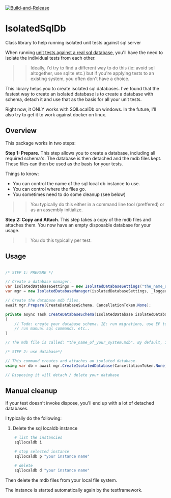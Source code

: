 [![Build-and-Release](https://github.com/Erwinvandervalk/IsolatedSqlDb/actions/workflows/release.yml/badge.svg)](https://github.com/Erwinvandervalk/IsolatedSqlDb/actions/workflows/release.yml)

# IsolatedSqlDb
Class library to help running isolated unit tests against sql server

When running [unit tests against a real sql database](https://erwin.vandervalk.pro/testing-without-mocks-databases/), you'll 
have the need to isolate the individual tests from each other. 

>> Ideally, i'd try to find a different way to do this (ie: avoid sql altogether, use sqlite etc.)
>> but if you're applying tests to an existing system, you often don't have a choice. 

This library helps you to create isolated sql databases. I've found that the fastest way to create an isolated
database is to create a database with schema, detach it and use that as the basis for all your unit tests. 

Right now, it ONLY works with SQlLocalDb on windows. In the future, I'll also try to get it to work against docker on linux. 

## Overview

This package works in two steps:

**Step 1: Prepare.** This step allows you to create a database, including all required schema's. The database is then detached and the mdb files kept. These files can then be used as the basis for your tests. 

Things to know:
* You can control the name of the sql local db instance to use. 
* You can control where the files go. 
* You sometimes need to do some cleanup (see below)

>> You typically do this either in a command line tool (preffered) or as an assembly initialize.

**Step 2: Copy and Attach**. This step takes a copy of the mdb files and attaches them. You now have an empty disposable database for your usage. 

>> You do this typically per test. 

## Usage

``` c#

/* STEP 1: PREPARE */

// Create a database manager. 
var isolatedDatabaseSettings = new IsolatedDatabaseSettings("the_name_of_your_system");
var mgr = new IsolatedDatabaseManager(isolatedDatabaseSettings, _loggerFactory.CreateLogger<IsolatedDatabaseManager>());

// Create the database mdb files. 
await mgr.Prepare(CreateDatabaseSchema, CancellationToken.None);

private async Task CreateDatabaseSchema(IsolatedDatabase isolatedDatabase, CancellationToken cancellationToken)
{
    // Todo: create your database schema. IE: run migrations, use EF to create database,
    // run manual sql commands. etc..
}

// The mdb file is called: "the_name_of_your_system.mdb". By default, it's stored in your temp files. 

/* STEP 2: use database*/

// This command creates and attaches an isolated database. 
using var db = await mgr.CreateIsolatedDatabase(CancellationToken.None);

// Disposing it will detach / delete your database


```

## Manual cleanup

If your test doesn't invoke dispose, you'll end up with a lot of detached databases. 

I typically do the following:

1. Delete the sql localdb instance 

``` powershell
    # list the instancies
    sqllocaldb i

    # stop selected instance
    sqllocaldb p "your instance name"

    # delete
    sqllocaldb d "your instance name"
```

Then delete the mdb files from your local file system. 

The instance is started automatically again by the testframework. 
